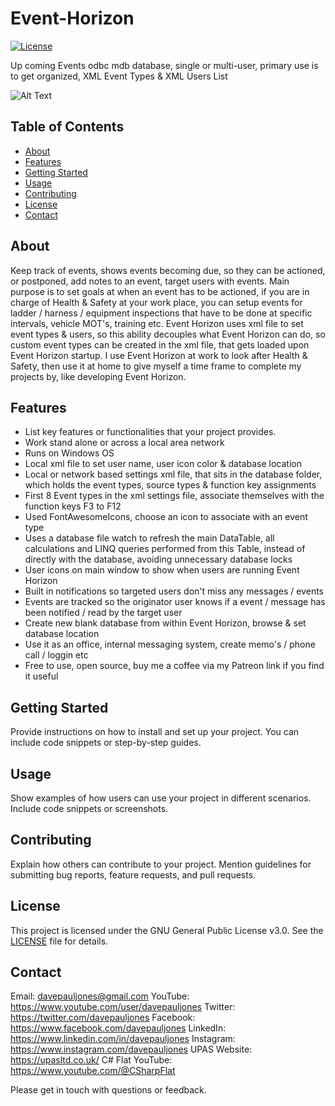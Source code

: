 # Event-Horizon

[![License](https://img.shields.io/badge/license-GPL--3.0-blue.svg)](LICENSE)

Up coming Events odbc mdb database, single or multi-user, primary use is to get organized, XML Event Types &amp; XML Users List

![Alt Text](./EventHorizonImage.jpg)

## Table of Contents
- [About](#about)
- [Features](#features)
- [Getting Started](#getting-started)
- [Usage](#usage)
- [Contributing](#contributing)
- [License](#license)
- [Contact](#contact)

## About

Keep track of events, shows events becoming due, so they can be actioned, or postponed, add notes to an event, target users with events.
Main purpose is to set goals at when an event has to be actioned, if you are in charge of Health & Safety at your work place, you can setup events for ladder / harness / equipment inspections that have to be done at specific intervals, vehicle MOT's, training etc.
Event Horizon uses xml file to set event types & users, so this ability decouples what Event Horizon can do, so custom event types can be created in the xml file, that gets loaded upon Event Horizon startup. I use Event Horizon at work to look after Health & Safety, then use it at home to give myself a time frame to complete my projects by, like developing Event Horizon.

## Features

- List key features or functionalities that your project provides.
- Work stand alone or across a local area network
- Runs on Windows OS
- Local xml file to set user name, user icon color & database location
- Local or network based settings xml file, that sits in the database folder, which holds the event types, source types & function key assignments
- First 8 Event types in the xml settings file, associate themselves with the function keys F3 to F12
- Used FontAwesomeIcons, choose an icon to associate with an event type
- Uses a database file watch to refresh the main DataTable, all calculations and LINQ queries performed from this Table, instead of directly with the database, avoiding unnecessary database locks
- User icons on main window to show when users are running Event Horizon
- Built in notifications so targeted users don't miss any messages / events
- Events are tracked so the originator user knows if a event / message has been notified / read by the target user
- Create new blank database from within Event Horizon, browse & set database location
- Use it as an office, internal messaging system, create memo's / phone call / loggin etc
- Free to use, open source, buy me a coffee via my Patreon link if you find it useful
  
## Getting Started

Provide instructions on how to install and set up your project. You can include code snippets or step-by-step guides.

## Usage

Show examples of how users can use your project in different scenarios. Include code snippets or screenshots.

## Contributing

Explain how others can contribute to your project. Mention guidelines for submitting bug reports, feature requests, and pull requests.

## License

This project is licensed under the GNU General Public License v3.0. See the [LICENSE](LICENSE) file for details.

## Contact

Email: davepauljones@gmail.com
YouTube: https://www.youtube.com/user/davepauljones
Twitter: https://twitter.com/davepauljones
Facebook: https://www.facebook.com/davepauljones
LinkedIn: https://www.linkedin.com/in/davepauljones
Instagram: https://www.instagram.com/davepauljones
UPAS Website: https://upasltd.co.uk/
C# Flat YouTube: https://www.youtube.com/@CSharpFlat 

Please get in touch with questions or feedback.

